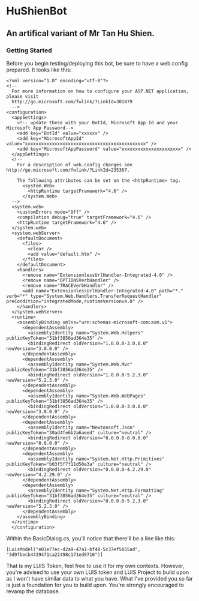 # HuShienBot
## An artifical variant of Mr Tan Hu Shien.



### Getting Started 
Before you begin testing/deploying this bot, be sure to have a web.config prepared. 
It looks like this: 
```
<?xml version="1.0" encoding="utf-8"?>
<!--
  For more information on how to configure your ASP.NET application, please visit
  http://go.microsoft.com/fwlink/?LinkId=301879
  -->
<configuration>
  <appSettings>
    <!-- update these with your BotId, Microsoft App Id and your Microsoft App Password-->
    <add key="BotId" value="xxxxxx" />
    <add key="MicrosoftAppId" value="xxxxxxxxxxxxxxxxxxxxxxxxxxxxxxxxxxxxxxxxxxxxx" />
    <add key="MicrosoftAppPassword" value="xxxxxxxxxxxxxxxxxxxxxx" />
  </appSettings>
  <!--
    For a description of web.config changes see http://go.microsoft.com/fwlink/?LinkId=235367.

    The following attributes can be set on the <httpRuntime> tag.
      <system.Web>
        <httpRuntime targetFramework="4.6" />
      </system.Web>
  -->
  <system.web>
    <customErrors mode="Off" />
    <compilation debug="true" targetFramework="4.6" />
    <httpRuntime targetFramework="4.6" />
  </system.web>
  <system.webServer>
    <defaultDocument>
      <files>
        <clear />
        <add value="default.htm" />
      </files>
    </defaultDocument>
    <handlers>
      <remove name="ExtensionlessUrlHandler-Integrated-4.0" />
      <remove name="OPTIONSVerbHandler" />
      <remove name="TRACEVerbHandler" />
      <add name="ExtensionlessUrlHandler-Integrated-4.0" path="*." verb="*" type="System.Web.Handlers.TransferRequestHandler" preCondition="integratedMode,runtimeVersionv4.0" />
    </handlers>
  </system.webServer>
  <runtime>
    <assemblyBinding xmlns="urn:schemas-microsoft-com:asm.v1">
      <dependentAssembly>
        <assemblyIdentity name="System.Web.Helpers" publicKeyToken="31bf3856ad364e35" />
        <bindingRedirect oldVersion="1.0.0.0-3.0.0.0" newVersion="3.0.0.0" />
      </dependentAssembly>
      <dependentAssembly>
        <assemblyIdentity name="System.Web.Mvc" publicKeyToken="31bf3856ad364e35" />
        <bindingRedirect oldVersion="1.0.0.0-5.2.3.0" newVersion="5.2.3.0" />
      </dependentAssembly>
      <dependentAssembly>
        <assemblyIdentity name="System.Web.WebPages" publicKeyToken="31bf3856ad364e35" />
        <bindingRedirect oldVersion="1.0.0.0-3.0.0.0" newVersion="3.0.0.0" />
      </dependentAssembly>
      <dependentAssembly>
        <assemblyIdentity name="Newtonsoft.Json" publicKeyToken="30ad4fe6b2a6aeed" culture="neutral" />
        <bindingRedirect oldVersion="0.0.0.0-8.0.0.0" newVersion="8.0.0.0" />
      </dependentAssembly>
      <dependentAssembly>
        <assemblyIdentity name="System.Net.Http.Primitives" publicKeyToken="b03f5f7f11d50a3a" culture="neutral" />
        <bindingRedirect oldVersion="0.0.0.0-4.2.29.0" newVersion="4.2.29.0" />
      </dependentAssembly>
      <dependentAssembly>
        <assemblyIdentity name="System.Net.Http.Formatting" publicKeyToken="31bf3856ad364e35" culture="neutral" />
        <bindingRedirect oldVersion="0.0.0.0-5.2.3.0" newVersion="5.2.3.0" />
      </dependentAssembly>
    </assemblyBinding>
  </runtime>
  </configuration>
``` 

Within the BasicDialog.cs, you'll notice that there'll be a line like this: 
```
[LuisModel("e01e77ec-d2a9-47a1-bf48-5c37ef5055ad", "3d9fbecb4439471ca22498c171ed9716")]
```
That is my LUIS Token, feel free to use it for my own contexts. However, you're advised to use your own LUIS token and LUIS Project 
to build upon as I won't have similar data to what you have. What I've provided you so far is just a foundation for you to build upon. 
You're strongly encouraged to revamp the database.